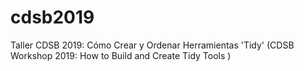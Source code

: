 # cdsb2019
Taller CDSB 2019: Cómo Crear y Ordenar Herramientas 'Tidy' (CDSB Workshop 2019: How to Build and Create Tidy Tools )
